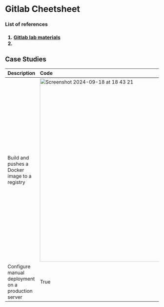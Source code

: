<h1> Gitlab Cheetsheet</h1>

<h3> List of references <h3>

  1. [Gitlab lab materials]([https://www.google.com](https://handbook.gitlab.com/handbook/customer-success/professional-services-engineering/education-services/gitlabcicdhandson/)) 
  2. 
<h2> Case Studies </h2>

| Description             | Code | Comments |
| :----- | :------ | :---- |
| Build and pushes a Docker image to a registry  |  <img width="600" alt="Screenshot 2024-09-18 at 18 43 21" src="https://github.com/user-attachments/assets/996424b8-86b3-4af9-abd7-fdd37af2f412">   | - `services` define additional Docker containers that will be run alongside the job <br> - `-dind` stands for "Docker in Docker," meaning a service that runs a Docker daemon inside a Docker container <br> - used for Docker's TLS (Transport Layer Security) feature. This ensures that the Docker daemon runs securely by generating and using certificates for communication<br> |
| Configure manual deployment on a production server |   True   | - a <br> - b |

